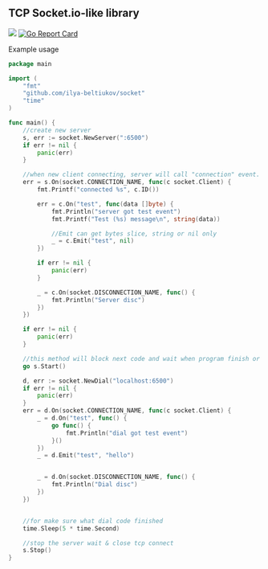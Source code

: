 ## TCP Socket.io-like library

[![](https://img.shields.io/badge/godoc-reference-5272B4.svg)](https://godoc.org/github.com/kanopeld/go-socket)
[![Go Report Card](https://goreportcard.com/badge/github.com/shilangyu/go-socket)](https://goreportcard.com/report/github.com/shilangyu/go-socket)

Example usage

```go
package main

import (
	"fmt"
	"github.com/ilya-beltiukov/socket"
	"time"
)

func main() {
	//create new server
	s, err := socket.NewServer(":6500")
	if err != nil {
		panic(err)
	}

	//when new client connecting, server will call "connection" event.
	err = s.On(socket.CONNECTION_NAME, func(c socket.Client) {
		fmt.Printf("connected %s", c.ID())

		err = c.On("test", func(data []byte) {
			fmt.Println("server got test event")
			fmt.Printf("Test (%s) message\n", string(data))

			//Emit can get bytes slice, string or nil only
			_ = c.Emit("test", nil)
		})

		if err != nil {
			panic(err)
		}

		_ = c.On(socket.DISCONNECTION_NAME, func() {
			fmt.Println("Server disc")
		})
	})

	if err != nil {
		panic(err)
	}

	//this method will block next code and wait when program finish or will called Stop() method
	go s.Start()

	d, err := socket.NewDial("localhost:6500")
	if err != nil {
		panic(err)
	}
	err = d.On(socket.CONNECTION_NAME, func(c socket.Client) {
		_ = d.On("test", func() {
			go func() {
				fmt.Println("dial got test event")
			}()
		})
		_ = d.Emit("test", "hello")


		_ = d.On(socket.DISCONNECTION_NAME, func() {
			fmt.Println("Dial disc")
		})
	})


	//for make sure what dial code finished
	time.Sleep(5 * time.Second)

	//stop the server wait & close tcp connect
	s.Stop()
}
```

